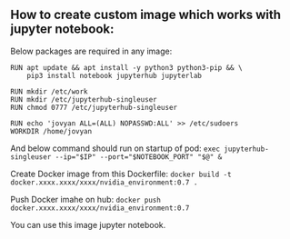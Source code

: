 How to create custom image which works with jupyter notebook:
------------------------------------------------------------
Below packages are required in any image:
```
RUN apt update && apt install -y python3 python3-pip && \
    pip3 install notebook jupyterhub jupyterlab
```
```
RUN mkdir /etc/work
RUN mkdir /etc/jupyterhub-singleuser
RUN chmod 0777 /etc/jupyterhub-singleuser

RUN echo 'jovyan ALL=(ALL) NOPASSWD:ALL' >> /etc/sudoers
WORKDIR /home/jovyan
```
And below command should run on startup of pod:
`exec jupyterhub-singleuser --ip="$IP" --port="$NOTEBOOK_PORT" "$@" &`





Create Docker image from this Dockerfile:
`docker build -t docker.xxxx.xxxx/xxxx/nvidia_environment:0.7 .`

Push Docker imahe on hub:
`docker push docker.xxxx.xxxx/xxxx/nvidia_environment:0.7`

You can use this image jupyter notebook.

